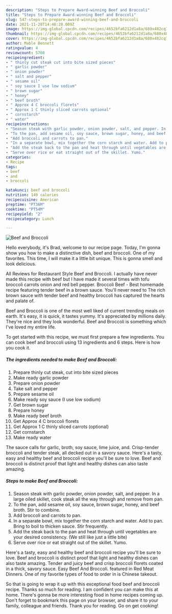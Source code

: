 ```yaml
---
description: "Steps to Prepare Award-winning Beef and Broccoli"
title: "Steps to Prepare Award-winning Beef and Broccoli"
slug: 547-steps-to-prepare-award-winning-beef-and-broccoli
date: 2021-11-28T14:48:28.009Z
image: https://img-global.cpcdn.com/recipes/4652bfa6212d1a8a/680x482cq70/beef-and-broccoli-recipe-main-photo.jpg
thumbnail: https://img-global.cpcdn.com/recipes/4652bfa6212d1a8a/680x482cq70/beef-and-broccoli-recipe-main-photo.jpg
cover: https://img-global.cpcdn.com/recipes/4652bfa6212d1a8a/680x482cq70/beef-and-broccoli-recipe-main-photo.jpg
author: Mable Bennett
ratingvalue: 4
reviewcount: 5760
recipeingredient:
- " thinly cut steak cut into bite sized pieces"
- " garlic powder"
- " onion powder"
- " salt and pepper"
- " sesame oil"
- " soy sauce I use low sodium"
- " brown sugar"
- " honey"
- " beef broth"
- " Approx 4 C broccoli florets"
- " Approx 1 C thinly sliced carrots optional"
- " cornstarch"
- " water"
recipeinstructions:
- "Season steak with garlic powder, onion powder, salt, and pepper. In a large oiled skillet, cook steak all the way through and remove from pan."
- "To the pan, add sesame oil, soy sauce, brown sugar, honey, and beef broth. Stir to combine."
- "Add broccoli and carrots to pan."
- "In a separate bowl, mix together the corn starch and water. Add to pan. Bring to boil to thicken sauce. Stir frequently."
- "Add the steak back to the pan and heat through until vegetables are your desired consistency. (We still like just a little bite)"
- "Serve over rice or eat straight out of the skillet. Yumo."
categories:
- Recipe
tags:
- beef
- and
- broccoli

katakunci: beef and broccoli 
nutrition: 149 calories
recipecuisine: American
preptime: "PT36M"
cooktime: "PT54M"
recipeyield: "2"
recipecategory: Lunch

---
```



![Beef and Broccoli](https://img-global.cpcdn.com/recipes/4652bfa6212d1a8a/680x482cq70/beef-and-broccoli-recipe-main-photo.jpg)

Hello everybody, it's Brad, welcome to our recipe page. Today, I'm gonna show you how to make a distinctive dish, beef and broccoli. One of my favorites. This time, I will make it a little bit unique. This is gonna smell and look delicious.

All Reviews for Restaurant Style Beef and Broccoli. I actually have never made this recipe with beef but I have made it several times with tofu broccoli carrots onion and red bell pepper. Broccoli Beef - Best homemade recipe featuring tender beef in a brown sauce. You&#39;ll never need to The rich brown sauce with tender beef and healthy broccoli has captured the hearts and palate of.

Beef and Broccoli is one of the most well liked of current trending meals on earth. It's easy, it is quick, it tastes yummy. It's appreciated by millions daily. They're nice and they look wonderful. Beef and Broccoli is something which I've loved my entire life.


To get started with this recipe, we must first prepare a few ingredients. You can cook beef and broccoli using 13 ingredients and 6 steps. Here is how you cook it.

<!--inarticleads1-->

##### The ingredients needed to make Beef and Broccoli:

1. Prepare  thinly cut steak, cut into bite sized pieces
1. Make ready  garlic powder
1. Prepare  onion powder
1. Take  salt and pepper
1. Prepare  sesame oil
1. Make ready  soy sauce (I use low sodium)
1. Get  brown sugar
1. Prepare  honey
1. Make ready  beef broth
1. Get  Approx 4 C broccoli florets
1. Get  Approx 1 C thinly sliced carrots (optional)
1. Get  cornstarch
1. Make ready  water


The sauce calls for garlic, broth, soy sauce, lime juice, and. Crisp-tender broccoli and tender steak, all decked out in a savory sauce. Here&#39;s a tasty, easy and healthy beef and broccoli recipe you&#39;ll be sure to love. Beef and broccoli is distinct proof that light and healthy dishes can also taste amazing. 

<!--inarticleads2-->

##### Steps to make Beef and Broccoli:

1. Season steak with garlic powder, onion powder, salt, and pepper. In a large oiled skillet, cook steak all the way through and remove from pan.
1. To the pan, add sesame oil, soy sauce, brown sugar, honey, and beef broth. Stir to combine.
1. Add broccoli and carrots to pan.
1. In a separate bowl, mix together the corn starch and water. Add to pan. Bring to boil to thicken sauce. Stir frequently.
1. Add the steak back to the pan and heat through until vegetables are your desired consistency. (We still like just a little bite)
1. Serve over rice or eat straight out of the skillet. Yumo.


Here&#39;s a tasty, easy and healthy beef and broccoli recipe you&#39;ll be sure to love. Beef and broccoli is distinct proof that light and healthy dishes can also taste amazing. Tender and juicy beef and crisp broccoli florets coated in a thick, savory sauce. Easy Beef And Broccoli. featured in Red Meat Dinners. One of my favorite types of food to order in is Chinese takeout. 

So that is going to wrap it up with this exceptional food beef and broccoli recipe. Thanks so much for reading. I am confident you can make this at home. There's gonna be more interesting food in home recipes coming up. Don't forget to bookmark this page on your browser, and share it to your family, colleague and friends. Thank you for reading. Go on get cooking!
